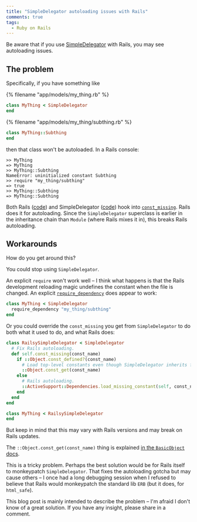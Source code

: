 ```yaml
---
title: "SimpleDelegator autoloading issues with Rails"
comments: true
tags:
  - Ruby on Rails
---
```


Be aware that if you use [SimpleDelegator](http://www.ruby-doc.org/stdlib-2.1.1/libdoc/delegate/rdoc/SimpleDelegator.html) with Rails, you may see autoloading issues.


## The problem

Specifically, if you have something like

{% filename "app/models/my_thing.rb" %}
``` ruby app/models/my_thing.rb
class MyThing < SimpleDelegator
end
```

{% filename "app/models/my_thing/subthing.rb" %}
``` ruby app/models/my_thing/subthing.rb
class MyThing::Subthing
end
```

then that class won't be autoloaded. In a Rails console:

    >> MyThing
    => MyThing
    >> MyThing::Subthing
    NameError: uninitialized constant Subthing
    >> require "my_thing/subthing"
    => true
    >> MyThing::Subthing
    => MyThing::Subthing

Both Rails ([code](https://github.com/rails/rails/blob/92fdd6516287f677cd6687e5c31298fa68931baa/activesupport/lib/active_support/dependencies.rb#L178-L181)) and SimpleDelegator ([code](https://github.com/ruby/ruby/blob/bcaec55695c0592b911d361750834ef0c1a7842f/lib/delegate.rb#L60-L62)) hook into [`const_missing`](http://ruby-doc.org/core-2.1.1/Module.html#method-i-const_missing). Rails does it for autoloading. Since the `SimpleDelegator` superclass is earlier in the inheritance chain than `Module` (where Rails mixes it in), this breaks Rails autoloading.


## Workarounds

How do you get around this?

You could stop using `SimpleDelegator`.

An explicit `require` won't work well – I think what happens is that the Rails development reloading magic undefines the constant when the file is changed. An explicit [`require_dependency`](http://stackoverflow.com/a/5214667/6962) does appear to work:

``` ruby
class MyThing < SimpleDelegator
  require_dependency "my_thing/subthing"
end
```

Or you could override the `const_missing` you get from `SimpleDelegator` to do both what it used to do, and what Rails does:

``` ruby
class RailsySimpleDelegator < SimpleDelegator
  # Fix Rails autoloading.
  def self.const_missing(const_name)
    if ::Object.const_defined?(const_name)
      # Load top-level constants even though SimpleDelegator inherits from BasicObject.
      ::Object.const_get(const_name)
    else
      # Rails autoloading.
      ::ActiveSupport::Dependencies.load_missing_constant(self, const_name)
    end
  end
end

class MyThing < RailsySimpleDelegator
end
```

But keep in mind that this may vary with Rails versions and may break on Rails updates.

The `::Object.const_get(const_name)` thing is explained [in the `BasicObject` docs](http://www.ruby-doc.org/core-2.1.1/BasicObject.html).

This is a tricky problem. Perhaps the best solution would be for Rails itself to monkeypatch `SimpleDelegator`. That fixes the autoloading gotcha but may cause others – I once had a long debugging session when I refused to believe that Rails would monkeypatch the standard lib `ERB` (but it does, for `html_safe`).

This blog post is mainly intended to describe the problem – I'm afraid I don't know of a great solution. If you have any insight, please share in a comment.
